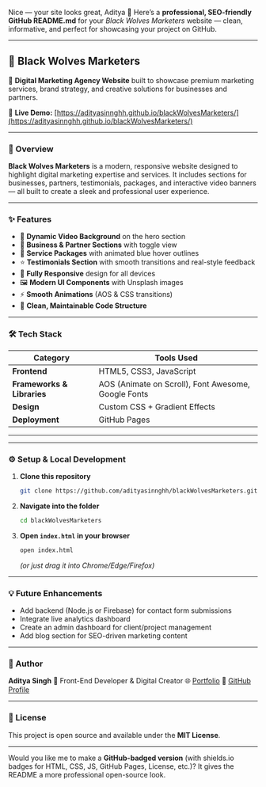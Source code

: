 Nice — your site looks great, Aditya 👏
Here’s a **professional, SEO-friendly GitHub README.md** for your *Black Wolves Marketers* website — clean, informative, and perfect for showcasing your project on GitHub.

---

## 🐺 Black Wolves Marketers

🚀 **Digital Marketing Agency Website** built to showcase premium marketing services, brand strategy, and creative solutions for businesses and partners.

🔗 **Live Demo:** [https://adityasinnghh.github.io/blackWolvesMarketers/](https://adityasinnghh.github.io/blackWolvesMarketers/)

---

### 🖤 Overview

**Black Wolves Marketers** is a modern, responsive website designed to highlight digital marketing expertise and services.
It includes sections for businesses, partners, testimonials, packages, and interactive video banners — all built to create a sleek and professional user experience.

---

### ✨ Features

* 🎥 **Dynamic Video Background** on the hero section
* 💼 **Business & Partner Sections** with toggle view
* 🧩 **Service Packages** with animated blue hover outlines
* ⭐ **Testimonials Section** with smooth transitions and real-style feedback
* 📱 **Fully Responsive** design for all devices
* 🖼️ **Modern UI Components** with Unsplash images
* ⚡ **Smooth Animations** (AOS & CSS transitions)
* 🧠 **Clean, Maintainable Code Structure**

---

### 🛠️ Tech Stack

| Category                   | Tools Used                                          |
| -------------------------- | --------------------------------------------------- |
| **Frontend**               | HTML5, CSS3, JavaScript                             |
| **Frameworks & Libraries** | AOS (Animate on Scroll), Font Awesome, Google Fonts |
| **Design**                 | Custom CSS + Gradient Effects                       |
| **Deployment**             | GitHub Pages                                        |

---


---

### ⚙️ Setup & Local Development

1. **Clone this repository**

   ```bash
   git clone https://github.com/adityasinnghh/blackWolvesMarketers.git
   ```

2. **Navigate into the folder**

   ```bash
   cd blackWolvesMarketers
   ```

3. **Open `index.html` in your browser**

   ```bash
   open index.html
   ```

   *(or just drag it into Chrome/Edge/Firefox)*

---

### 💡 Future Enhancements

* Add backend (Node.js or Firebase) for contact form submissions
* Integrate live analytics dashboard
* Create an admin dashboard for client/project management
* Add blog section for SEO-driven marketing content


---

### 👤 Author

**Aditya Singh**
🎯 Front-End Developer & Digital Creator
🌐 [Portfolio](https://adityasinnghh.github.io/blackWolvesMarketers/)
💼 [GitHub Profile](https://github.com/adityasinnghh)

---

### 📜 License

This project is open source and available under the **MIT License**.

---

Would you like me to make a **GitHub-badged version** (with shields.io badges for HTML, CSS, JS, GitHub Pages, License, etc.)?
It gives the README a more professional open-source look.

